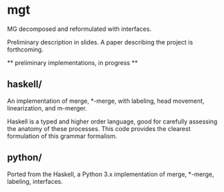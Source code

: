 # mgt
MG decomposed and reformulated with interfaces.

Preliminary description in slides. A paper describing the project is forthcoming.

** preliminary implementations, in progress **

## haskell/

An implementation of merge, *-merge, with labeling, head movement, linearization, and m-merger.

Haskell is a typed and higher order language, good for carefully assessing the anatomy of these processes.
This code provides the clearest formulation of this grammar formalism.

## python/ 

Ported from the Haskell, a Python 3.x implementation of merge, *-merge, labeling, interfaces.
